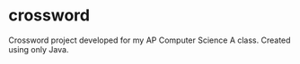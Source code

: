 # crossword
Crossword project developed for my AP Computer Science A class. Created using only Java.
